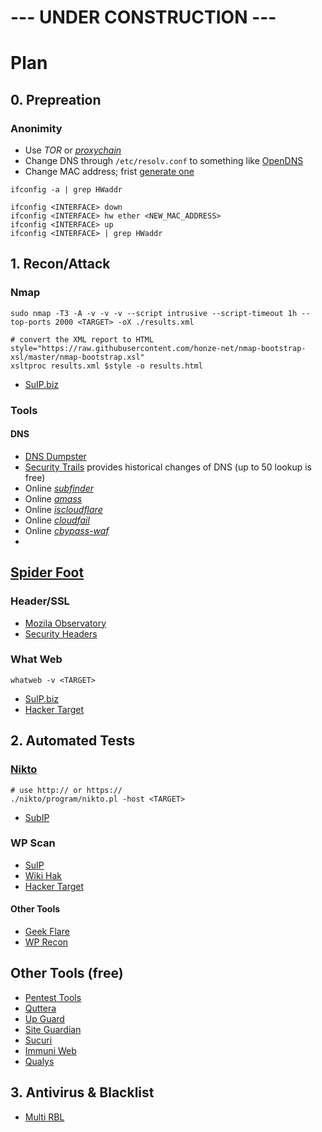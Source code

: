 # --- UNDER CONSTRUCTION ---


# Plan

## 0. Prepreation
### Anonimity
- Use _TOR_ or [_proxychain_](https://github.com/haad/proxychains)
- Change DNS through `/etc/resolv.conf` to something like [OpenDNS](https://use.opendns.com/)
- Change MAC address; frist [generate one](https://generate.plus/en/address/mac)
```
ifconfig -a | grep HWaddr

ifconfig <INTERFACE> down
ifconfig <INTERFACE> hw ether <NEW_MAC_ADDRESS>
ifconfig <INTERFACE> up
ifconfig <INTERFACE> | grep HWaddr
```

## 1. Recon/Attack
### Nmap
```
sudo nmap -T3 -A -v -v -v --script intrusive --script-timeout 1h --top-ports 2000 <TARGET> -oX ./results.xml

# convert the XML report to HTML
style="https://raw.githubusercontent.com/honze-net/nmap-bootstrap-xsl/master/nmap-bootstrap.xsl"
xsltproc results.xml $style -o results.html
```

- [SuIP.biz](https://suip.biz/?act=nmap-online)

### Tools
#### DNS
- [DNS Dumpster](https://dnsdumpster.com/)
- [Security Trails](https://securitytrails.com/domain) provides historical changes of DNS (up to 50 lookup is free)
- Online [_subfinder_](https://suip.biz/?act=subfinder)
- Online [_amass_](https://suip.biz/?act=amass)
- Online [_iscloudflare_](https://suip.biz/?act=iscloudflare)
- Online [_cloudfail_](https://suip.biz/?act=cloudfail)
- Online [_cbypass-waf_](https://suip.biz/?act=bypass-waf)
-  

## [Spider Foot](https://www.spiderfoot.net/)

### Header/SSL
- [Mozila Observatory](https://observatory.mozilla.org)
- [Security Headers](https://securityheaders.com/)

### What Web
```
whatweb -v <TARGET>
```
- [SuIP.biz](https://suip.biz/?act=whatweb)
- [Hacker Target](https://hackertarget.com/whatweb-scan/)

## 2. Automated Tests

### [Nikto](https://github.com/sullo/nikto)
```
# use http:// or https://
./nikto/program/nikto.pl -host <TARGET>
```
- [SubIP](https://suip.biz/?act=nikto)

### WP Scan

- [SuIP](https://suip.biz/?act=whatweb)
- [Wiki Hak](https://www.wikihak.com/wpscan/wordpress-scanner.php)
- [Hacker Target](https://hackertarget.com/wordpress-security-scan/)

#### Other Tools
- [Geek Flare](https://gf.dev/wordpress-security-scanner)
- [WP Recon](https://wprecon.com/)

## Other Tools (free)
- [Pentest Tools](https://pentest-tools.com/website-vulnerability-scanning/website-scanner)
- [Quttera](https://quttera.com/)
- [Up Guard](https://webscan.upguard.com/)
- [Site Guardian](https://www.siteguarding.com/)
- [Sucuri](https://sitecheck.sucuri.net)
- [Immuni Web](https://www.immuniweb.com)
- [Qualys](https://www.qualys.com/apps/web-app-scanning/)

## 3. Antivirus & Blacklist
- [Multi RBL](http://multirbl.valli.org/lookup/)
